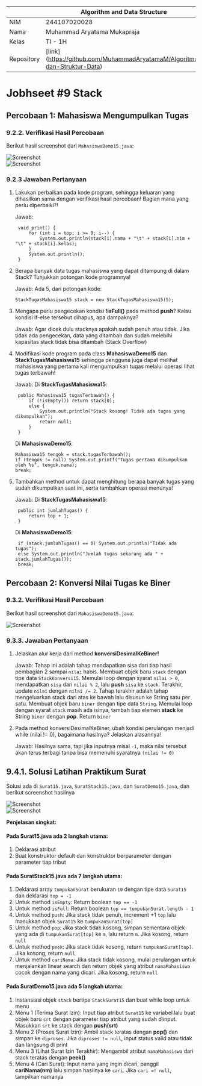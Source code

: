 |            | Algorithm and Data Structure                                              |
| ---------- | ------------------------------------------------------------------------- |
| NIM        | 244107020028                                                              |
| Nama       | Muhammad Aryatama Mukapraja                                               |
| Kelas      | TI - 1H                                                                   |
| Repository | [link] (https://github.com/MuhammadAryatamaM/Algoritma-dan-Struktur-Data) |

# Jobhseet #9 Stack

## Percobaan 1: Mahasiswa Mengumpulkan Tugas

### 9.2.2. Verifikasi Hasil Percobaan

Berikut hasil screenshot dari `MahasiswaDemo15.java`:

![Screenshot](img/1a.png) <br>
![Screenshot](img/1b.png)

### 9.2.3 Jawaban Pertanyaan

1. Lakukan perbaikan pada kode program, sehingga keluaran yang dihasilkan sama dengan verifikasi hasil percobaan! Bagian mana yang perlu diperbaiki?! <p>
   Jawab:
   ```
    void print() {
        for (int i = top; i >= 0; i--) {
            System.out.println(stack[i].nama + "\t" + stack[i].nim + "\t" + stack[i].kelas);
        }
        System.out.println();
    }
   ```
2. Berapa banyak data tugas mahasiswa yang dapat ditampung di dalam Stack? Tunjukkan potongan kode programnya! <p>
   Jawab: Ada 5, dari potongan kode:

   ```
   StackTugasMahasiswa15 stack = new StackTugasMahasiswa15(5);
   ```

3. Mengapa perlu pengecekan kondisi **!isFull()** pada method **push**? Kalau kondisi if-else tersebut dihapus, apa dampaknya? <p>
   Jawab: Agar dicek dulu stacknya apakah sudah penuh atau tidak. Jika tidak ada pengecekan, data yang ditambah dan sudah melebihi kapasitas stack tidak bisa ditambah (Stack Overflow)

4. Modifikasi kode program pada class **MahasiswaDemo15** dan **StackTugasMahasiswa15** sehingga pengguna juga dapat melihat mahasiswa yang pertama kali mengumpulkan tugas melalui operasi lihat tugas terbawah! <p>
   Jawab: Di **StackTugasMahasiswa15**:
   ```
    public Mahasiswa15 tugasTerbawah() {
        if (!isEmpty()) return stack[0];
        else {
            System.out.println("Stack kosong! Tidak ada tugas yang dikumpulkan");
            return null;
        }
    }
   ```
   Di **MahasiswaDemo15**:
   ```
   Mahasiswa15 tengok = stack.tugasTerbawah();
   if (tengok != null) System.out.printf("Tugas pertama dikumpulkan oleh %s", tengok.nama);
   break;
   ```
5. Tambahkan method untuk dapat menghitung berapa banyak tugas yang sudah dikumpulkan saat ini, serta tambahkan operasi menunya! <p>
   Jawab: Di **StackTugasMahasiswa15**:
   ```
    public int jumlahTugas() {
        return top + 1;
    }
   ```
   Di **MahasiswaDemo15**:
   ```
    if (stack.jumlahTugas() == 0) System.out.println("Tidak ada tugas");
    else System.out.println("Jumlah tugas sekarang ada " + stack.jumlahTugas());
    break;
   ```

## Percobaan 2: Konversi Nilai Tugas ke Biner

### 9.3.2. Verifikasi Hasil Percobaan

Berikut hasil screenshot dari `MahasiswaDemo15.java`:

![Screenshot](img/2a.png)

### 9.3.3. Jawaban Pertanyaan

1. Jelaskan alur kerja dari method **konversiDesimalKeBiner!** <p>
   Jawab: Tahap ini adalah tahap mendapatkan sisa dari tiap hasil pembagian 2 sampai `nilai` habis. Membuat objek baru `stack` dengan tipe data `StackKonversi15`. Memulai loop dengan syarat `nilai > 0`, mendapatkan `sisa` dari `nilai % 2`, lalu **push** `sisa` ke `stack`. Terakhir, update `nilai` dengan `nilai /= 2`. Tahap terakhir adalah tahap mengeluarkan stack dari atas ke bawah lalu disusun ke String satu per satu. Membuat objek baru `biner` dengan tipe data `String`. Memulai loop dengan syarat `stack` masih ada isinya, tambah tiap elemen **stack** ke String `biner` dengan **pop**. Return `biner`
2. Pada method konversiDesimalKeBiner, ubah kondisi perulangan menjadi while (nilai != 0), bagaimana hasilnya? Jelaskan alasannya! <p>
   Jawab: Hasilnya sama, tapi jika inputnya misal `-1`, maka nilai tersebut akan terus terbagi tanpa bisa memenuhi syaratnya `(nilai != 0)`

## 9.4.1. Solusi Latihan Praktikum Surat

Solusi ada di `Surat15.java`, `SuratStack15.java`, dan `SuratDemo15.java`, dan berikut screenshot hasilnya

![Screenshot](img/3a.png) <br>
![Screenshot](img/3b.png) <br>

**Penjelasan singkat:**

#### Pada Surat15.java ada 2 langkah utama:

1. Deklarasi atribut
2. Buat konstruktor default dan konstruktor berparameter dengan parameter tiap tribut

#### Pada SuratStack15.java ada 7 langkah utama:

1. Deklarasi array `tumpukanSurat` berukuran `10` dengan tipe data `Surat15` dan deklarasi `top = -1`
2. Untuk method `isEmpty`: Return boolean `top == -1`
3. Untuk method `isFull`: Return boolean `top == tumpukanSurat.length - 1`
4. Untuk method `push`: Jika stack tidak penuh, increment +1 `top` lalu masukkan objek `Surat15` ke `tumpukanSurat[top]`
5. Untuk method `pop`: Jika stack tidak kosong, simpan sementara objek yang ada di `tumpukanSurat[top]` ke `m`, lalu return `m`. Jika kosong, return `null`
6. Untuk method `peek`: Jika stack tidak kosong, return `tumpukanSurat[top]`. Jika kosong, return `null`
7. Untuk method `cariNama`: Jika stack tidak kosong, mulai perulangan untuk menjalankan linear search dan return objek yang atribut `namaMahasiswa` cocok dengan nama yang dicari. Jika kosong, return `null`

#### Pada SuratDemo15.java ada 5 langkah utama:

1. Instansiasi objek `stack` bertipe `StackSurat15` dan buat while loop untuk menu
2. Menu 1 (Terima Surat Izin): Input tiap atribut `Surat15` ke variabel lalu buat objek baru `srt` dengan parameter tiap atribut yang sudah diinput. Masukkan `srt` ke stack dengan **push(srt)**
3. Menu 2 (Proses Surat Izin): Ambil stack teratas dengan **pop()** dan simpan ke `diproses`. Jika `diproses != null`, input status valid atau tidak dan langsung di print
4. Menu 3 (Lihat Surat Izin Terakhir): Mengambil atribut `namaMahasiswa` dari stack teratas dengan **peek()**
5. Menu 4 (Cari Surat): Input nama yang ingin dicari, panggil **cariNama(nm)** lalu simpan hasilnya ke `cari`. Jika `cari =! null`, tampilkan namanya
